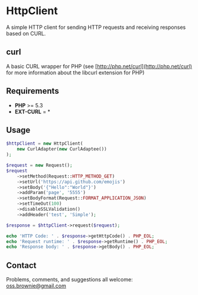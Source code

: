 HttpClient
==========

A simple HTTP client for sending HTTP requests and receiving responses based on CURL.

## curl
A basic CURL wrapper for PHP (see [http://php.net/curl](http://php.net/curl) for more information about the libcurl extension for PHP)

## Requirements
- **PHP** >= 5.3
- **EXT-CURL** = *

## Usage
```php
$httpClient = new HttpClient(
    new CurlAdapter(new CurlAdaptee())
);

$request = new Request();
$request
    ->setMethod(Request::HTTP_METHOD_GET)
    ->setUrl('https://api.github.com/emojis')
    ->setBody('{"Hello":"World"}')
    ->addParam('page', '5555')
    ->setBodyFormat(Request::FORMAT_APPLICATION_JSON)
    ->setTimeOut(100)
    ->disableSSLValidation()
    ->addHeader('test', 'Simple');

$response = $httpClient->request($request);

echo 'HTTP Code: ' . $response->getHttpCode() . PHP_EOL;
echo 'Request runtime: ' . $response->getRuntime() . PHP_EOL;
echo 'Response body: ' . $response->getBody() . PHP_EOL;
```

## Contact

Problems, comments, and suggestions all welcome: [oss.brownie@gmail.com](mailto:oss.brownie@gmail.com)
